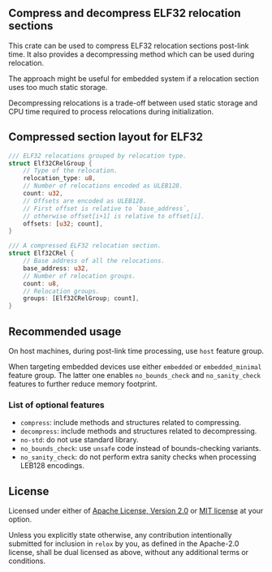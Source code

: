 ## Compress and decompress ELF32 relocation sections

This crate can be used to compress ELF32 relocation sections post-link time.
It also provides a decompressing method which can be used during relocation.

The approach might be useful for embedded system if a relocation section
uses too much static storage.

Decompressing relocations is a trade-off between used static storage and
CPU time required to process relocations during initialization.

## Compressed section layout for ELF32

```rust
/// ELF32 relocations grouped by relocation type.
struct Elf32CRelGroup {
    // Type of the relocation.
    relocation_type: u8,
    // Number of relocations encoded as ULEB128.
    count: u32,
    // Offsets are encoded as ULEB128.
    // First offset is relative to `base_address`,
    // otherwise offset[i+1] is relative to offset[i].
    offsets: [u32; count],
}

/// A compressed ELF32 relocation section.
struct Elf32CRel {
    // Base address of all the relocations.
    base_address: u32,
    // Number of relocation groups.
    count: u8,
    // Relocation groups.
    groups: [Elf32CRelGroup; count],
}
```

## Recommended usage

On host machines, during post-link time processing,
use `host` feature group.

When targeting embedded devices use either `embedded` or `embedded_minimal`
feature group. The latter one enables `no_bounds_check` and
`no_sanity_check` features to further reduce memory footprint.

### List of optional features

* `compress`: include methods and structures related to compressing.
* `decompress`: include methods and structures related to decompressing.
* `no-std`: do not use standard library.
* `no_bounds_check`: use `unsafe` code instead of bounds-checking variants.
* `no_sanity_check`: do not perform extra sanity checks when processing LEB128
  encodings.

## License

Licensed under either of <a href="LICENSE-APACHE">Apache License, Version
2.0</a> or <a href="LICENSE-MIT">MIT license</a> at your option.

Unless you explicitly state otherwise, any contribution intentionally submitted
for inclusion in `relox` by you, as defined in the Apache-2.0 license, shall be
dual licensed as above, without any additional terms or conditions.
